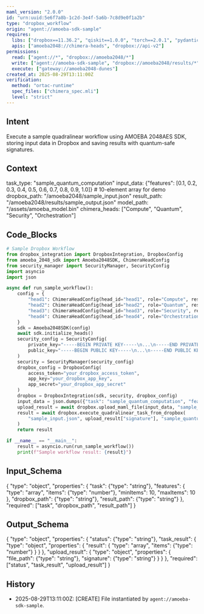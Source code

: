 ```yaml
---
maml_version: "2.0.0"
id: "urn:uuid:5e6f7a8b-1c2d-3e4f-5a6b-7c8d9e0f1a2b"
type: "dropbox_workflow"
origin: "agent://amoeba-sdk-sample"
requires:
  libs: ["dropbox==11.36.2", "qiskit==1.0.0", "torch==2.0.1", "pydantic"]
  apis: ["amoeba2048://chimera-heads", "dropbox://api-v2"]
permissions:
  read: ["agent://*", "dropbox://amoeba2048/*"]
  write: ["agent://amoeba-sdk-sample", "dropbox://amoeba2048/results/*"]
  execute: ["gateway://amoeba2048-dunes"]
created_at: 2025-08-29T13:11:00Z
verification:
  method: "ortac-runtime"
  spec_files: ["chimera_spec.mli"]
  level: "strict"
---
```


## Intent
Execute a sample quadralinear workflow using AMOEBA 2048AES SDK, storing input data in Dropbox and saving results with quantum-safe signatures.

## Context
task_type: "sample_quantum_computation"
input_data: {"features": [0.1, 0.2, 0.3, 0.4, 0.5, 0.6, 0.7, 0.8, 0.9, 1.0]}  # 10-element array for demo
dropbox_path: "/amoeba2048/sample_input.json"
result_path: "/amoeba2048/results/sample_output.json"
model_path: "/assets/amoeba_model.bin"
chimera_heads: ["Compute", "Quantum", "Security", "Orchestration"]

## Code_Blocks

```python
# Sample Dropbox Workflow
from dropbox_integration import DropboxIntegration, DropboxConfig
from amoeba_2048_sdk import Amoeba2048SDK, ChimeraHeadConfig
from security_manager import SecurityManager, SecurityConfig
import asyncio
import json

async def run_sample_workflow():
    config = {
        "head1": ChimeraHeadConfig(head_id="head1", role="Compute", resources={"gpu": "cuda:0"}),
        "head2": ChimeraHeadConfig(head_id="head2", role="Quantum", resources={"qpu": "statevector"}),
        "head3": ChimeraHeadConfig(head_id="head3", role="Security", resources={"crypto": "quantum-safe"}),
        "head4": ChimeraHeadConfig(head_id="head4", role="Orchestration", resources={"scheduler": "quantum-aware"})
    }
    sdk = Amoeba2048SDK(config)
    await sdk.initialize_heads()
    security_config = SecurityConfig(
        private_key="-----BEGIN PRIVATE KEY-----\n...\n-----END PRIVATE KEY-----",
        public_key="-----BEGIN PUBLIC KEY-----\n...\n-----END PUBLIC KEY-----"
    )
    security = SecurityManager(security_config)
    dropbox_config = DropboxConfig(
        access_token="your_dropbox_access_token",
        app_key="your_dropbox_app_key",
        app_secret="your_dropbox_app_secret"
    )
    dropbox = DropboxIntegration(sdk, security, dropbox_config)
    input_data = json.dumps({"task": "sample_quantum_computation", "features": [0.1] * 10})
    upload_result = await dropbox.upload_maml_file(input_data, "sample_input.json")
    result = await dropbox.execute_quadralinear_task_from_dropbox(
        "sample_input.json", upload_result["signature"], "sample_quantum_computation"
    )
    return result

if __name__ == "__main__":
    result = asyncio.run(run_sample_workflow())
    print(f"Sample workflow result: {result}")
```

## Input_Schema
{
  "type": "object",
  "properties": {
    "task": {"type": "string"},
    "features": {
      "type": "array",
      "items": {"type": "number"},
      "minItems": 10,
      "maxItems": 10
    },
    "dropbox_path": {"type": "string"},
    "result_path": {"type": "string"}
  },
  "required": ["task", "dropbox_path", "result_path"]
}

## Output_Schema
{
  "type": "object",
  "properties": {
    "status": {"type": "string"},
    "task_result": {
      "type": "object",
      "properties": {
        "result": {
          "type": "array",
          "items": {"type": "number"}
        }
      }
    },
    "upload_result": {
      "type": "object",
      "properties": {
        "file_path": {"type": "string"},
        "signature": {"type": "string"}
      }
    }
  },
  "required": ["status", "task_result", "upload_result"]
}

## History
- 2025-08-29T13:11:00Z: [CREATE] File instantiated by `agent://amoeba-sdk-sample`.
